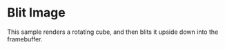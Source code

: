 # Blit Image

This sample renders a rotating cube, and then blits it upside down
into the framebuffer.